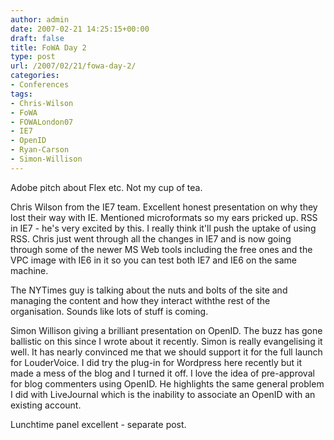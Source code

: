 ```yaml
---
author: admin
date: 2007-02-21 14:25:15+00:00
draft: false
title: FoWA Day 2
type: post
url: /2007/02/21/fowa-day-2/
categories:
- Conferences
tags:
- Chris-Wilson
- FoWA
- FOWALondon07
- IE7
- OpenID
- Ryan-Carson
- Simon-Willison
---
```


Adobe pitch about Flex etc. Not my cup of tea.

Chris Wilson from the IE7 team. Excellent honest presentation on why they lost their way with IE. Mentioned microformats so my ears pricked up. RSS in IE7 - he's very excited by this. I really think it'll push the uptake of using RSS. Chris just went through all the changes in IE7 and is now going through some of the newer MS Web tools including the free ones and the VPC image with IE6 in it so you can test both IE7 and IE6 on the same machine.

The NYTimes guy is talking about the nuts and bolts of the site and managing the content and how they interact withthe rest of the organisation. Sounds like lots of stuff is coming.

Simon Willison giving a brilliant presentation on OpenID. The buzz has gone ballistic on this since I wrote about it recently. Simon is really evangelising it well. It has nearly convinced me that we should support it for the full launch for LouderVoice. I did try the plug-in for Wordpress here recently but it made a mess of the blog and I turned it off. I love the idea of pre-approval for blog commenters using OpenID. He highlights the same general problem I did with LiveJournal which is the inability to associate an OpenID with an existing account.

Lunchtime panel excellent - separate post.
